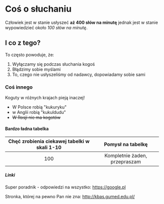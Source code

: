# Coś o słuchaniu

Człowiek jest w stanie usłyszeć **aż 400 słów na minutę** jednak jest w stanie wypowiedzieć około _100 słów na minutę_.

## I co z tego?

To często powoduje, że:

1. Wyłączamy się podczas słuchania kogoś
2. Błądzimy sobie myślami
3. To, czego nie usłyszeliśmy od nadawcy, dopowiadamy sobie sami

### Coś innego

Koguty w różnych krajach pieją inaczej!

- W Polsce robią "kukuryku"
- w Anglii robią "kukuldudu"
- ~~W Rosji nie ma kogotów~~

#### Bardzo ładna tabelka

| Chęć zrobienia ciekawej tabelki w skali 1-10 | Pomysł na tabelkę |
| :---: | :---: |
| 100 | Kompletnie żaden, przepraszam |

##### _Linki_

Super poradnik - odpowiedzi na wszystko: https://google.pl

Stronka, której na pewno Pan nie zna:
http://kbas.gumed.edu.pl/
